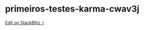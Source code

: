# primeiros-testes-karma-cwav3j

[Edit on StackBlitz ⚡️](https://stackblitz.com/edit/primeiros-testes-karma-cwav3j)